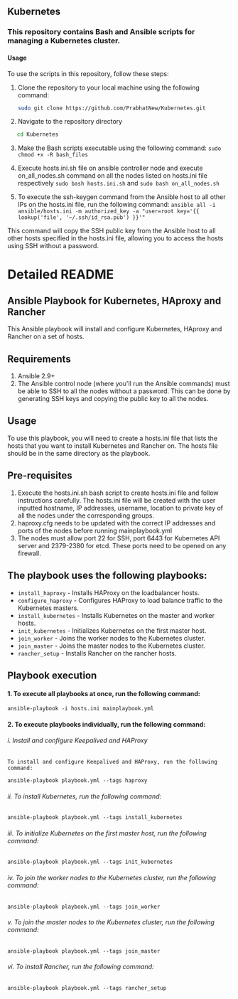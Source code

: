 ## Kubernetes
### This repository contains Bash and Ansible scripts for managing a Kubernetes cluster.
#### Usage
To use the scripts in this repository, follow these steps:
1. Clone the repository to your local machine using the following command:
   ```sh
   sudo git clone https://github.com/PrabhatNew/Kubernetes.git
   ```

2. Navigate to the repository directory
```sh 
   cd Kubernetes
```

3. Make the Bash scripts executable using the following command:
  ``` sudo chmod +x -R bash_files ```

4. Execute hosts.ini.sh file on ansible controller node and execute on_all_nodes.sh command on all the nodes listed on hosts.ini file respectively
  ``` sudo bash hosts.ini.sh ``` and ``` sudo bash on_all_nodes.sh ```

5. To execute the ssh-keygen command from the Ansible host to all other IPs on the hosts.ini file, run the following command:
``` ansible all -i ansible/hosts.ini -m authorized_key -a "user=root key='{{ lookup('file', '~/.ssh/id_rsa.pub') }}'" ```

This command will copy the SSH public key from the Ansible host to all other hosts specified in the hosts.ini file, allowing you to access the hosts using SSH without a password.


# Detailed README
## Ansible Playbook for Kubernetes, HAproxy and Rancher
This Ansible playbook will install and configure Kubernetes, HAproxy and Rancher on a set of hosts.
## Requirements
1. Ansible 2.9+
2. The Ansible control node (where you'll run the Ansible commands) must be able to SSH to all the nodes without a password. This can be done by generating SSH keys and copying the public key to all the nodes.

## Usage
To use this playbook, you will need to create a hosts.ini file that lists the hosts that you want to install Kubernetes and Rancher on. The hosts file should be in the same directory as the playbook.

## Pre-requisites
1. Execute the hosts.ini.sh bash script to create hosts.ini file and follow instructions carefully. The hosts.ini file will be created with the user inputted hostname, IP addresses, username, location to private key of all the nodes under the corresponding groups. 
2. haproxy.cfg needs to be updated with the correct IP addresses and ports of the nodes before running mainplaybook.yml
3. The nodes must allow port 22 for SSH, port 6443 for Kubernetes API server and 2379-2380 for etcd. These ports need to be opened on any firewall.

## The playbook uses the following playbooks:
* `install_haproxy` - Installs HAProxy on the loadbalancer hosts.
* `configure_haproxy` - Configures HAProxy to load balance traffic to the Kubernetes masters.
* `install_kubernetes` - Installs Kubernetes on the master and worker hosts.
* `init_kubernetes` - Initializes Kubernetes on the first master host.
* `join_worker` - Joins the worker nodes to the Kubernetes cluster.
* `join_master` - Joins the master nodes to the Kubernetes cluster.
* `rancher_setup` - Installs Rancher on the rancher hosts.

## Playbook execution
#### 1. To execute all playbooks at once, run the following command:
``` ansible-playbook -i hosts.ini mainplaybook.yml ```

#### 2. To execute playbooks individually, run the following command:

 ######   i. Install and configure Keepalived and HAProxy
    To install and configure Keepalived and HAProxy, run the following command:
``` ansible-playbook playbook.yml --tags haproxy ```

 ######   ii. To install Kubernetes, run the following command:
``` ansible-playbook playbook.yml --tags install_kubernetes ```

 ######   iii. To initialize Kubernetes on the first master host, run the following command:
``` ansible-playbook playbook.yml --tags init_kubernetes ```

 ######   iv. To join the worker nodes to the Kubernetes cluster, run the following command:
``` ansible-playbook playbook.yml --tags join_worker ```

 ######  v. To join the master nodes to the Kubernetes cluster, run the following command:
``` ansible-playbook playbook.yml --tags join_master ```

 ######   vi. To install Rancher, run the following command:
``` ansible-playbook playbook.yml --tags rancher_setup ```
